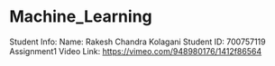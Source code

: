# Machine_Learning
Student Info:
Name: Rakesh Chandra Kolagani
Student ID: 700757119
Assignment1 Video Link: https://vimeo.com/948980176/1412f86564
